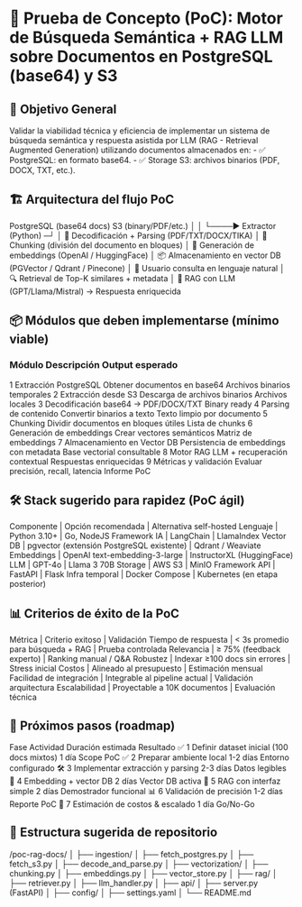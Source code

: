 # 📘 Prueba de Concepto (PoC): Motor de Búsqueda Semántica + RAG LLM sobre Documentos en PostgreSQL (base64) y S3

## 🎯 Objetivo General
Validar la viabilidad técnica y eficiencia de implementar un sistema de búsqueda semántica y respuesta asistida por LLM (RAG - Retrieval Augmented Generation) utilizando documentos almacenados en: - ✅ PostgreSQL: en formato base64. - ✅ Storage S3: archivos binarios (PDF, DOCX, TXT, etc.).

## 🏗️ Arquitectura del flujo PoC
PostgreSQL (base64 docs)   S3 (binary/PDF/etc.)
           │                         │
           └────▶ Extractor (Python) ─┘
                        │
       🧾 Decodificación + Parsing (PDF/TXT/DOCX/TIKA)
                        │
       📍 Chunking (división del documento en bloques)
                        │
 🧮 Generación de embeddings (OpenAI / HuggingFace)
                        │
 📦 Almacenamiento en vector DB (PGVector / Qdrant / Pinecone)
                        │
 👤 Usuario consulta en lenguaje natural
                        │
 🔍 Retrieval de Top-K similares + metadata
                        │
 🤖 RAG con LLM (GPT/Llama/Mistral) → Respuesta enriquecida
## 📦 Módulos que deben implementarse (mínimo viable)

### Módulo	Descripción	Output esperado
1	Extracción PostgreSQL	Obtener documentos en base64	Archivos binarios temporales
2	Extracción desde S3	Descarga de archivos binarios	Archivos locales
3	Decodificación	base64 → PDF/DOCX/TXT	Binary ready
4	Parsing de contenido	Convertir binarios a texto	Texto limpio por documento
5	Chunking	Dividir documentos en bloques útiles	Lista de chunks
6	Generación de embeddings	Crear vectores semánticos	Matriz de embeddings
7	Almacenamiento en Vector DB	Persistencia de embeddings con metadata	Base vectorial consultable
8	Motor RAG	LLM + recuperación contextual	Respuestas enriquecidas
9	Métricas y validación	Evaluar precisión, recall, latencia	Informe PoC

## 🛠️ Stack sugerido para rapidez (PoC ágil)
Componente  |	Opción recomendada  |	Alternativa self-hosted
Lenguaje  |  Python 3.10+  |  Go, NodeJS
Framework IA  |	LangChain  |  LlamaIndex
Vector DB  |  pgvector (extensión PostgreSQL existente)  |  Qdrant / Weaviate
Embeddings  |  OpenAI text-embedding-3-large	|  InstructorXL (HuggingFace)
LLM  |  GPT-4o	|  Llama 3 70B
Storage  |  AWS S3	|  MinIO
Framework API  |  FastAPI  |  Flask
Infra temporal	|  Docker Compose  |  Kubernetes (en etapa posterior)

## 📊 Criterios de éxito de la PoC
Métrica  |  Criterio exitoso  |  Validación
Tiempo de respuesta  |  < 3s promedio para búsqueda + RAG  |  Prueba controlada
Relevancia  |  ≥ 75% (feedback experto)  |  Ranking manual / Q&A
Robustez  |  Indexar ≥100 docs sin errores  |  Stress inicial
Costos  |  Alineado al presupuesto  |  Estimación mensual
Facilidad de integración  |  Integrable al pipeline actual  |  Validación arquitectura
Escalabilidad  |  Proyectable a 10K documentos  |  Evaluación técnica

## 🚀 Próximos pasos (roadmap)
Fase	Actividad	Duración estimada	Resultado
✅ 1	Definir dataset inicial (100 docs mixtos)	1 día	Scope PoC
✅ 2	Preparar ambiente local	1-2 días	Entorno configurado
🛠️ 3	Implementar extracción y parsing	2-3 días	Datos legibles
🧠 4	Embedding + vector DB	2 días	Vector DB activa
🤖 5	RAG con interfaz simple	2 días	Demostrador funcional
📊 6	Validación de precisión	1-2 días	Reporte PoC
📍 7	Estimación de costos & escalado	1 día	Go/No-Go

## 📁 Estructura sugerida de repositorio
/poc-rag-docs/
│
├── ingestion/
│   ├── fetch_postgres.py
│   ├── fetch_s3.py
│   ├── decode_and_parse.py
│
├── vectorization/
│   ├── chunking.py
│   ├── embeddings.py
│   ├── vector_store.py
│
├── rag/
│   ├── retriever.py
│   ├── llm_handler.py
│
├── api/
│   ├── server.py (FastAPI)
│
├── config/
│   ├── settings.yaml
│
└── README.md
